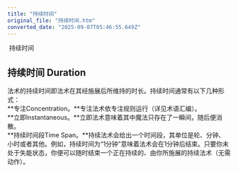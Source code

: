 ```yaml
---
title: "持续时间"
original_file: "持续时间.htm"
converted_date: "2025-09-07T05:46:55.649Z"
---
```


﻿ 持续时间  

## 持续时间 Duration

法术的持续时间即法术在其经施展后所维持的时长。持续时间通常有以下几种形式：  
**专注Concentration。**专注法术依专注规则运行（详见术语汇编）。  
**立即Instantaneous。**立即法术意味着其中魔法只存在了一瞬间，随后便消散。  
**持续时间段Time Span。**持续法术会给出一个时间段，其单位是轮、分钟、小时或者其他。例如，持续时间为“1分钟”意味着法术会在1分钟后结束。只要你未处于失能状态，你便可以随时结束一个正在持续的、由你所施展的持续法术（无需动作）。